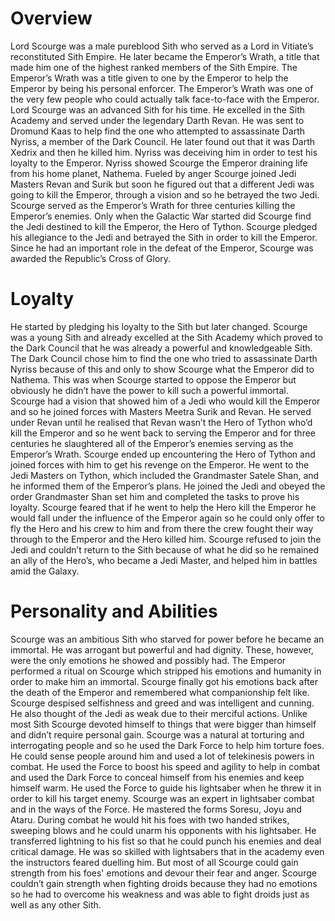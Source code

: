 # Overview

Lord Scourge was a male pureblood Sith who served as a Lord in Vitiate’s reconstituted Sith Empire.
He later became the Emperor’s Wrath, a title that made him one of the highest ranked members of the Sith Empire.
The Emperor’s Wrath was a title given to one by the Emperor to help the Emperor by being his personal enforcer.
The Emperor’s Wrath was one of the very few people who could actually talk face-to-face with the Emperor.
Lord Scourge was an advanced Sith for his time.
He excelled in the Sith Academy and served under the legendary Darth Revan.
He was sent to Dromund Kaas to help find the one who attempted to assassinate Darth Nyriss, a member of the Dark Council.
He later found out that it was Darth Xedrix and then he killed him.
Nyriss was deceiving him in order to test his loyalty to the Emperor.
Nyriss showed Scourge the Emperor draining life from his home planet, Nathema.
Fueled by anger Scourge joined Jedi Masters Revan and Surik but soon he figured out that a different Jedi was going to kill the Emperor, through a vision and so he betrayed the two Jedi.
Scourge served as the Emperor’s Wrath for three centuries killing the Emperor’s enemies.
Only when the Galactic War started did Scourge find the Jedi destined to kill the Emperor, the Hero of Tython.
Scourge pledged his allegiance to the Jedi and betrayed the Sith in order to kill the Emperor.
Since he had an important role in the defeat of the Emperor, Scourge was awarded the Republic’s Cross of Glory.

# Loyalty

He started by pledging his loyalty to the Sith but later changed.
Scourge was a young Sith and already excelled at the Sith Academy which proved to the Dark Council that he was already a powerful and knowledgeable Sith.
The Dark Council chose him to find the one who tried to assassinate Darth Nyriss because of this and only to show Scourge what the Emperor did to Nathema.
This was when Scourge started to oppose the Emperor but obviously he didn’t have the power to kill such a powerful immortal.
Scourge had a vision that showed him of a Jedi who would kill the Emperor and so he joined forces with Masters Meetra Surik and Revan.
He served under Revan until he realised that Revan wasn’t the Hero of Tython who’d kill the Emperor and so he went back to serving the Emperor and for three centuries he slaughtered all of the Emperor’s enemies serving as the Emperor’s Wrath.
Scourge ended up encountering the Hero of Tython and joined forces with him to get his revenge on the Emperor.
He went to the Jedi Masters on Tython, which included the Grandmaster Satele Shan, and he informed them of the Emperor’s plans.
He joined the Jedi and obeyed the order Grandmaster Shan set him and completed the tasks to prove his loyalty.
Scourge feared that if he went to help the Hero kill the Emperor he would fall under the influence of the Emperor again so he could only offer to fly the Hero and his crew to him and from there the crew fought their way through to the Emperor and the Hero killed him.
Scourge refused to join the Jedi and couldn’t return to the Sith because of what he did so he remained an ally of the Hero’s, who became a Jedi Master, and helped him in battles amid the Galaxy.

# Personality and Abilities

Scourge was an ambitious Sith who starved for power before he became an immortal.
He was arrogant but powerful and had dignity.
These, however, were the only emotions he showed and possibly had.
The Emperor performed a ritual on Scourge which stripped his emotions and humanity in order to make him an immortal.
Scourge finally got his emotions back after the death of the Emperor and remembered what companionship felt like.
Scourge despised selfishness and greed and was intelligent and cunning.
He also thought of the Jedi as weak due to their merciful actions.
Unlike most Sith Scourge devoted himself to things that were bigger than himself and didn’t require personal gain.
Scourge was a natural at torturing and interrogating people and so he used the Dark Force to help him torture foes.
He could sense people around him and used a lot of telekinesis powers in combat.
He used the Force to boost his speed and agility to help in combat and used the Dark Force to conceal himself from his enemies and keep himself warm.
He used the Force to guide his lightsaber when he threw it in order to kill his target enemy.
Scourge was an expert in lightsaber combat and in the ways of the Force.
He mastered the forms Soresu, Joyu and Ataru.
During combat he would hit his foes with two handed strikes, sweeping blows and he could unarm his opponents with his lightsaber.
He transferred lightning to his fist so that he could punch his enemies and deal critical damage.
He was so skilled with lightsabers that in the academy even the instructors feared duelling him.
But most of all Scourge could gain strength from his foes' emotions and devour their fear and anger.
Scourge couldn’t gain strength when fighting droids because they had no emotions so he had to overcome his weakness and was able to fight droids just as well as any other Sith.
